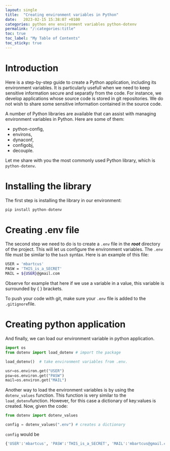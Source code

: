 ```yaml
---
layout: single
title:  "Creating environment variables in Python"
date:   2023-02-15 15:38:07 +0100
categories: python env environment variables python-dotenv
permalink: "/:categories:title"
toc: true
toc_label: "My Table of Contents"
toc_sticky: true
---
```


# Introduction
Here is a step-by-step guide to create a Python application, including its environment variables. It is particularly usefull when we need to keep sensitive information secure and separatly from the code. For instance, we develop applications whose source code is stored in git repositories. We do not wish to share some sensitive information contained in the source code.

A number of Python libraries are available that can assist with managing environment variables in Python. Here are some of them:
- python-config,
- environs,
- dynaconf,
- configobj,
- decouple.

Let me share with you the most commonly used Python library, which is ```python-dotenv```.

# Installing the library
The first step is installing the library in our environment:
```python
pip install python-dotenv
```

# Creating .env file
The second step we need to do is to create a ```.env``` file in the ***root*** directory of the project. This will let us configure the environment variables. The ```.env``` file must be similar to the ```bash``` syntax. Here is an example of this file:

```bash
USER = 'mbartcus'
PASW = 'THIS_is_a_SECRET'
MAIL = ${USER}@gmail.com
```

Observe for example that here if we use a variable in a value, this variable is surrounded by { } brackets.

To push your code with git, make sure your ```.env``` file is added to the ```.gitignore```file.

# Creating python application
And finally, we can load our environment variable in python application.

```python
import os
from dotenv import load_dotenv # import the package

load_dotenv()  # take environment variables from .env.

usr=os.environ.get("USER")
psw=os.environ.get("PASW")
mail=os.environ.get("MAIL")
```

Another way to load the environment variables is by using the ```dotenv_values``` function. This function is very similar to the ```load_dotenv```function. However, for this case a dictionary of key:values is created. Now, given the code:

```python
from dotenv import dotenv_values

config = dotenv_values(".env") # creates a dictionary
```

```config``` would be 

```python
{'USER':'mbartcus', 'PASW':'THIS_is_a_SECRET', 'MAIL':'mbartcus@gmail.com'}
```
